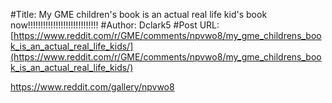 #Title: My GME children's book is an actual real life kid's book now!!!!!!!!!!!!!!!!!!!!!!!!!!!!
#Author: Dclark5
#Post URL: [https://www.reddit.com/r/GME/comments/npvwo8/my_gme_childrens_book_is_an_actual_real_life_kids/](https://www.reddit.com/r/GME/comments/npvwo8/my_gme_childrens_book_is_an_actual_real_life_kids/)


https://www.reddit.com/gallery/npvwo8